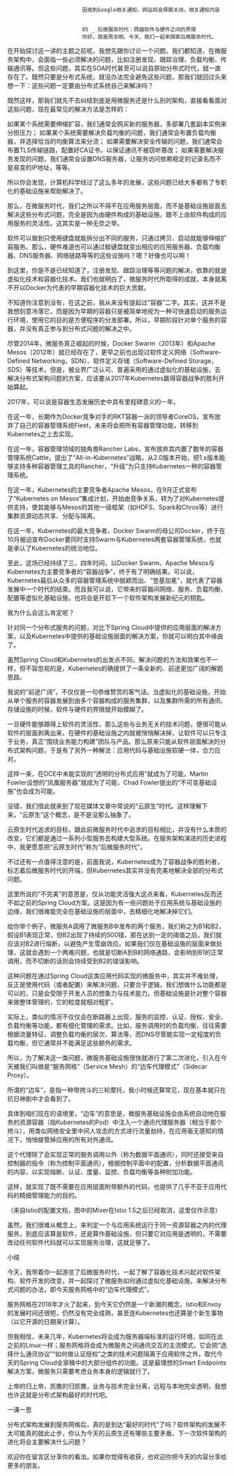 
                            
                            因收到Google相关通知，网站将会择期关闭。相关通知内容
                            
                            
                            05 _ 后微服务时代：跨越软件与硬件之间的界限
                            你好，我是周志明。今天，我们一起来探索后微服务时代。

在开始探讨这一讲的主题之前呢，我想先跟你讨论一个问题。我们都知道，在微服务架构中，会面临一些必须解决的问题，比如注册发现、跟踪治理、负载均衡、传输通讯等。但这些问题，其实在SOA时代甚至可以说自原始分布式时代，就一直存在了。既然只要是分布式系统，就没办法完全避免这些问题，那我们就回过头来想一下：这些问题一定要由分布式系统自己来解决吗？

既然这样，那我们就先不去纠结到底是用微服务还是什么别的架构，直接看看面对这些问题，现在最常见的解决方法是怎样的：


如果某个系统需要伸缩扩容，我们通常会购买新的服务器，多部署几套副本实例来分担压力；
如果某个系统需要解决负载均衡的问题，我们通常会布置负载均衡器，并选择恰当的均衡算法来分流；
如果需要解决安全传输的问题，我们通常会布置TLS传输链路，配置好CA证书，以保证通讯不被窃听篡改；
如果需要解决服务发现的问题，我们通常会设置DNS服务器，让服务访问依赖稳定的记录名而不是易变的IP地址，等等。


所以你会发现，计算机科学经过了这么多年的发展，这些问题已经大多都有了专职化的基础设施来帮助解决了。

那么，在微服务时代，我们之所以不得不在应用服务层面，而不是基础设施层面去解决这些分布式问题，完全是因为由硬件构成的基础设施，跟不上由软件构成的应用服务的灵活性。这其实是一种无奈之举。

软件可以做到只使用键盘就能拆分出不同的服务，只通过拷贝、启动就能够伸缩扩容服务。那么，硬件难道也可以通过敲键盘就变出相应的应用服务器、负载均衡器、DNS服务器、网络链路等等的这些设施吗？嗯？好像也可以啊！

到这里，你是不是已经知道了，注册发现、跟踪治理等等问题的解决，依靠的就是虚拟化技术和容器化技术。我们也就明白了，微服务时代所取得的成就，本身就离不开以Docker为代表的早期容器化技术的巨大贡献。

不知道你注意到没有，在这之前，我从来没有提起过“容器”二字。其实，这并不是我想刻意冷落它，而是因为早期的容器只是被简单地视为一种可快速启动的服务运行环境，使用它的目的是方便程序的分发部署。所以，早期阶段针对单个服务的容器，并没有真正参与到分布式问题的解决之中。

尽管2014年，微服务真正崛起的时候，Docker Swarm（2013年）和Apache Mesos（2012年）就已经存在了，更早之前也出现过软件定义网络（Software-Defined Networking，SDN）、软件定义存储（Software-Defined Storage，SDS）等技术，但是，被业界广泛认可、普遍采用的通过虚拟化的基础设施，去解决分布式架构问题的方案，应该要从2017年Kubernetes赢得容器战争的胜利开始算起。

2017年，可以说是容器生态发展历史中具有里程碑意义的一年。

在这一年，长期作为Docker竞争对手的RKT容器一派的领导者CoreOS，宣布放弃了自己的容器管理系统Fleet，未来将会把所有容器管理功能，转移到Kubernetes之上去实现。

在这一年，容器管理领域的独角兽Rancher Labs，宣布放弃其内置了数年的容器管理系统Cattle，提出了“All-in-Kubernetes”战略，从2.0版本开始，把1.x版本能够支持多种容器管理工具的Rancher，“升级”为只支持Kubernetes一种的容器管理系统。

在这一年，Kubernetes的主要竞争者Apache Mesos，在9月正式宣布了“Kubernetes on Mesos”集成计划，开始由竞争关系，转为了对Kubernetes提供支持，使其能够与Mesos的其他一级框架（如HDFS、Spark和Chros等）进行集群资源动态共享、分配与隔离。

在这一年，Kubernetes的最大竞争者，Docker Swarm的母公司Docker，终于在10月被迫宣布Docker要同时支持Swarm与Kubernetes两套容器管理系统，也就是承认了Kubernetes的统治地位。

至此，这场已经持续了三、四年时间，以Docker Swarm、Apache Mesos与Kubernetes为主要竞争者的“容器战争”，终于有了明确结果。可以说，Kubernetes最后从众多的容器管理系统中脱颖而出、“登基加冕”，就代表了容器发展中一个时代的结束。而且我可以说，它带来的容器间网络、服务、负载均衡、配置等虚拟化基础设施，也将会是开启下一个软件架构发展新纪元的钥匙。

我为什么会这么肯定呢？

针对同一个分布式服务的问题，对比下Spring Cloud中提供的应用层面的解决方案，以及Kubernetes中提供的基础设施层面的解决方案，你就可以明白其中缘由了。



虽然Spring Cloud和Kubernetes的出发点不同，解决问题的方法和效果也不一样，但不容忽视的是，Kubernetes的确提供了一条全新的、前途更加广阔的解题思路。

我说的“前途广阔”，不仅仅是一句恭维赞赏的客气话。当虚拟化的基础设施，开始从单个服务的容器发展到由多个容器构成的服务集群，以及集群所需的所有通讯、存储设施的时候，软件与硬件的界限就开始模糊了。

一旦硬件能够跟得上软件的灵活性，那么这些与业务无关的技术问题，便很可能从软件的层面剥离出来，在硬件的基础设施之内就被悄悄解决掉，让软件可以只专注于业务，真正“围绕业务能力构建”团队与产品。那么原来只能从软件层面解决的分布式架构问题，于是有了另外一种解法：应用代码与基础设施软硬一体，合力应对。

这样一来，在DCE中未能实现的“透明的分布式应用”就成为了可能，Martin Fowler设想的“凤凰服务器”就成为了可能，Chad Fowler提出的“不可变基础设施”也会成为可能。

没错，我们借此就来到了现在媒体文章中常说的“云原生”时代。这样理解下来，“云原生”这个概念，是不是没那么抽象了。

云原生时代追求的目标，跟此前微服务时代中追求的目标相比，并没有什么本质的改变，它们都是通过一系列小型服务去构建大型系统。在服务架构演进的历史进程中，我更愿意把“云原生时代”称为“后微服务时代”。

不过还有一点值得注意的是，前面我说，Kubernetes成为了容器战争的胜利者，标志着后微服务时代的开端，但Kubernetes其实并没有完美地解决全部的分布式问题。

这里所说的“不完美”的意思是，仅从功能灵活强大这点来看，Kubernetes反而还不如之前的Spring Cloud方案。这是因为有一些问题处于应用系统与基础设施的边缘，我们很难能完全在基础设施的层面中，去精细化地解决掉它们。

给你举个例子，微服务A调用了微服务B中发布的两个服务，我们称之为B1和B2，假设B1表现正常，但B2出现了持续的500错，那在达到一定的阈值之后，我们就应该对B2进行熔断，以避免产生雪崩效应。如果我们仅在基础设施的层面来做处理，这就会遇到一个两难问题，也就是切断A到B的网络通路，会影响到B1的正常调用，而不切断的话则会持续受到B2的错误影响。



这种问题在通过Spring Cloud这类应用代码实现的微服务中，其实并不难处理，反正是使用代码（或者配置）来解决问题，只要合乎逻辑，我们想做什么功能都是可以的，只是会受限于开发人员的想象力与技术能力。但基础设施是针对整个容器来做整体管理的，它的粒度就相对粗犷。

实际上，类似的情况不仅仅会在断路器上出现，服务的监控、认证、授权、安全、负载均衡等功能，都有细化管理的需求。比如，服务调用时的负载均衡，往往需要根据流量特征，调整负载均衡的层次、算法等，而DNS尽管能实现一定程度的负载均衡，但它通常并不能满足这些额外的需求。

所以，为了解决这一类问题，微服务基础设施很快就进行了第二次进化，引入在今天被我们叫做是“服务网格”（Service Mesh）的“边车代理模式”（Sidecar Proxy）。

所谓的“边车”，是指一种带挎斗的三轮摩托，我小时候还算常见，现在基本就只在抗日神剧中才会看到了。



具体到咱们现在的语境里，“边车”的意思是，微服务基础设施会由系统自动地在服务的资源容器（指Kubernetes的Pod）中注入一个通讯代理服务器（相当于那个挎斗），用类似网络安全里中间人攻击的方式进行流量劫持，在应用毫无感知的情况下，悄悄接管掉应用的所有对外通讯。

这个代理除了会实现正常的服务调用以外（称为数据平面通讯），同时还接受来自控制器的指令（称为控制平面通讯），根据控制平面中的配置，分析数据平面通讯的内容，以实现熔断、认证、度量、监控、负载均衡等各种附加功能。

这样，就实现了既不需要在应用层面附带额外的代码，也提供了几乎不亚于应用代码的精细管理能力的目的。



（来自Istio的配置文档，图中的Mixer在Istio 1.5之后已经取消，这里仅作示意）

虽然，我们很难从概念上，来判定一个与应用系统运行于同一资源容器之内的代理服务，到底应该算是软件，还是算作基础设施，但只要它对应用是透明的，不需要改动任何软件代码就可以实现服务治理，这就足够了。

小结

今天，我带着你一起游览了后微服务时代，一起了解了容器化技术兴起对软件架构、软件开发的改变，并一起探讨了微服务如何通过虚拟化基础设施，来解决分布式问题的办法，即今天服务网格中的“边车代理模式”。

服务网格在2018年才火了起来，到今天它仍然是一个新潮的概念，Istio和Envoy的发展时间还很短，仍然没有完全成熟，甚至连Kubernetes也还算是个新生事物（以它开源的日期来计算）。

但我相信，未来几年，Kubernetes将会成为服务器端标准的运行环境，如同在此之前的Linux一样；服务网格将会成为微服务之间通讯交互的主流模式，它会把“选择什么通讯协议”“如何做认证授权”之类的技术问题隔离于应用软件之外，取代今天的Spring Cloud全家桶中的大部分组件的功能。这是最理想的Smart Endpoints解决方案，微服务只需要考虑业务本身的逻辑就行了。

上帝的归上帝，凯撒的归凯撒，业务与技术完全分离，远程与本地完全透明，我想也许这就是分布式架构最好的时代吧。

一课一思

分布式架构发展到服务网格后，真的是到达“最好的时代”了吗？软件架构的发展不太可能真的就此止步，你认为今天的云原生还有哪些主要矛盾，下一次软件架构的进化将会主要解决什么问题？

欢迎你在留言区分享你的看法。如果你觉得有收获，也欢迎你把今天的内容分享给更多的朋友。

                        
                        
                            